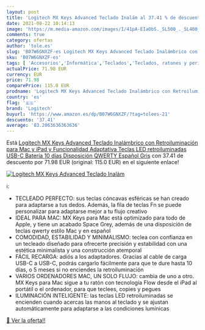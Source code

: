 ```yaml
---
layout: post
title: 'Logitech MX Keys Advanced Teclado Inalám al 37.41 % de descuento'
date: 2021-08-22 10:14:13
image: 'https://m.media-amazon.com/images/I/41pA-EIaObS._SL500_._SL400_.jpg'
comments: true
category: ofertas
author: 'tole.es'
slug: 'B07W6GNXZF-es Logitech MX Keys Advanced Teclado Inalámbrico con...'
sku: 'B07W6GNXZF-es'
tags: [ 'Accesorios','Informática','Teclados','Teclados, ratones y periféricos de entrada','ipad','logitech', ]
actualPrice: 71.98 EUR
currency: EUR
price: 71.98
comparePrice: 115.0 EUR
prodname: 'Logitech MX Keys Advanced Teclado Inalámbrico con Retroiluminación para Mac y iPad  y Funcionalidad Adaptativa  Teclas LED retroiluminadas  USB-C  Batería 10 días  Disposición QWERTY Español  Gris'
country: 'es'
flag: '🇪🇸'
brand: 'Logitech'
buyurl: 'https://www.amazon.es/dp/B07W6GNXZF/?tag=tolees-21'
descuento: '37.41'
average: '83.2063636363636'
---
```


Está [Logitech MX Keys Advanced Teclado Inalámbrico con Retroiluminación para Mac y iPad  y Funcionalidad Adaptativa  Teclas LED retroiluminadas  USB-C  Batería 10 días  Disposición QWERTY Español  Gris](https://www.amazon.es/dp/B07W6GNXZF/?tag=tolees-21) con 37.41 de descuento por 71.98 EUR (original: 115.0 EUR) en el siguiente enlace!

[![Logitech MX Keys Advanced Teclado Inalám](https://m.media-amazon.com/images/I/41pA-EIaObS._SL500_._SL400_.jpg)](https://www.amazon.es/dp/B07W6GNXZF/?tag=tolees-21)

ℹ️:

- TECLEADO PERFECTO: sus teclas cóncavas esféricas se han creado para adaptarse a tus dedos. Además, la fila de teclas Fn se puede personalizar para adaptarse mejor a tu flujo creativo
- IDEAL PARA MAC: MX Keys para Mac está optimizado para todo de Apple, y tiene un acabado Space Grey, además de una disposición de teclas qwerty estilo Mac y en español
- COMODIDAD, ESTABILIDAD Y MINIMALISMO: teclea con confianza en un tecleado diseñado para ofrecerte precisión y estabilidad con una estética minimalista y una construcción atemporal
- FÁCIL RECARGA: adiós a los adaptadores. Gracias al cable de carga USB-C a USB-C, podrás cargarlo fácilmente para que te dure hasta 10 días, o 5 meses si no enciendes la retroiluminación
- VARIOS ORDENADORES MAC, UN SOLO FLUJO: cambia de uno a otro. MX Keys para Mac sigue a tu ratón con tecnología Flow desde el iPad al portátil o el ordenador, para que teclees, copies y pegues
- ILUMINACIÓN INTELIGENTE: las teclas LED retroiluminadas se encienden cuando acercas las manos al teclado y se ajustan automáticamente para adaptarse a las condiciones lumínicas

[🛒 Ver la oferta!!](https://www.amazon.es/dp/B07W6GNXZF/?tag=tolees-21)

